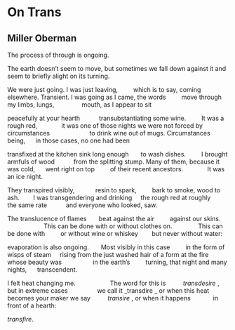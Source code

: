 # On Trans
## Miller Oberman
The process of through is ongoing.

The earth doesn’t seem to move, but sometimes we fall
down against it and seem to briefly alight on its turning.

We were just going. I was just leaving,
        which is to say, coming
elsewhere. Transient. I was going as I came, the words
        move through my limbs, lungs,                mouth, as I appear to sit

peacefully at your hearth           transubstantiating some wine.
        It was a rough red,              it was one of those nights we were
not
forced by circumstances                       to drink wine out of mugs.
Circumstances being,      in those cases, no one had been

transfixed at the kitchen sink long enough       to wash dishes.
        I brought armfuls of wood           from the splitting stump.
Many of them, because it was cold,      went right on top
        of their recent ancestors.              It was an ice night.

They transpired visibly,            resin to spark,
        bark to smoke, wood to ash.        I was
transgendering and drinking     the rough red at roughly
        the same rate           and everyone who looked, saw.

The translucence of flames       beat against the air
        against our skins.                          This can be done with
or without clothes on.               This can be done with
        or without wine or whiskey        but never without water:

evaporation is also ongoing.       Most visibly in this case
        in the form of wisps of steam     rising from the just washed hair
of a form at the fire whose beauty was                  in the earth’s
        turning, that night and many nights,      transcendent.

I felt heat changing me.                    The word for this is
         _transdesire_ , but in extreme cases                 we call it
_transdire
_
or when this heat becomes your maker we say
         _transire_ , or when it happens             in front of a hearth:

 _transfire_.